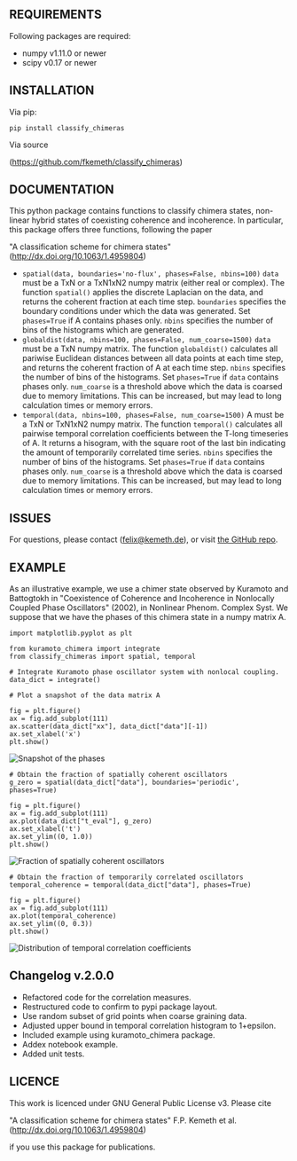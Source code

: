 REQUIREMENTS
---------

Following packages are required:

- numpy v1.11.0 or newer
- scipy v0.17 or newer

INSTALLATION
---------

Via pip:

`pip install classify_chimeras`

Via source

(https://github.com/fkemeth/classify_chimeras)

DOCUMENTATION
---------

This python package contains functions to classify chimera states,
non-linear hybrid states of coexisting coherence and incoherence.
In particular, this package offers three functions, following the paper

"A classification scheme for chimera states"
(http://dx.doi.org/10.1063/1.4959804)

- `spatial(data, boundaries='no-flux', phases=False, nbins=100)`
`data` must be a TxN or a TxN1xN2 numpy matrix (either real or complex).
The function `spatial()` applies the discrete Laplacian on the data, and returns the coherent
fraction at each time step. `boundaries` specifies the boundary conditions under which the data was
generated. Set `phases=True` if A contains phases only. `nbins` specifies the number of bins of the histograms
which are generated.
- `globaldist(data, nbins=100, phases=False, num_coarse=1500)`
`data` must be a TxN numpy matrix.
The function `globaldist()` calculates all pariwise Euclidean distances between all data points at
each time step, and returns
the coherent fraction of A at each time step.
`nbins` specifies the number of bins of the histograms.
Set `phases=True` if `data` contains phases only.
`num_coarse` is a threshold above which the data is coarsed due to memory limitations. This can be increased,
but may lead to long calculation times or memory errors.
- `temporal(data, nbins=100, phases=False, num_coarse=1500)`
A must be a TxN or TxN1xN2 numpy matrix.
The function `temporal()` calculates all pairwise temporal correlation coefficients between
the T-long timeseries of A. It returns a hisogram, with the square root of the last bin indicating the
amount of temporarily correlated time series.
`nbins` specifies the number of bins of the histograms.
Set `phases=True` if `data` contains phases only.
`num_coarse` is a threshold above which the data is coarsed due to memory limitations. This can be increased,
but may lead to long calculation times or memory errors.

ISSUES
---------

For questions, please contact (<felix@kemeth.de>), or visit [the GitHub repo](https://github.com/fkemeth/classify_chimeras).

EXAMPLE
---------

As an illustrative example, we use a chimer state observed by Kuramoto and Battogtokh in
"Coexistence of Coherence and Incoherence in Nonlocally Coupled Phase Oscillators" (2002),
in Nonlinear Phenom. Complex Syst. We suppose
that we have the phases of this chimera state in a numpy matrix A.

    import matplotlib.pyplot as plt

    from kuramoto_chimera import integrate
    from classify_chimeras import spatial, temporal

    # Integrate Kuramoto phase oscillator system with nonlocal coupling.
    data_dict = integrate()

    # Plot a snapshot of the data matrix A

    fig = plt.figure()
    ax = fig.add_subplot(111)
    ax.scatter(data_dict["xx"], data_dict["data"][-1])
    ax.set_xlabel('x')
    plt.show()

![Snapshot of the phases](/images/kuramoto.jpg)

    # Obtain the fraction of spatially coherent oscillators
    g_zero = spatial(data_dict["data"], boundaries='periodic', phases=True)

    fig = plt.figure()
    ax = fig.add_subplot(111)
    ax.plot(data_dict["t_eval"], g_zero)
    ax.set_xlabel('t')
    ax.set_ylim((0, 1.0))
    plt.show()

![Fraction of spatially coherent oscillators](/images/kuramoto_g0.jpg)

    # Obtain the fraction of temporarily correlated oscillators
    temporal_coherence = temporal(data_dict["data"], phases=True)

    fig = plt.figure()
    ax = fig.add_subplot(111)
    ax.plot(temporal_coherence)
    ax.set_ylim((0, 0.3))
    plt.show()

![Distribution of temporal correlation coefficients](/images/kuramoto_h.jpg)


Changelog v.2.0.0
---------

- Refactored code for the correlation measures.
- Restructured code to confirm to pypi package layout.
- Use random subset of grid points when coarse graining data.
- Adjusted upper bound in temporal correlation histogram to 1+epsilon.
- Included example using kuramoto_chimera package.
- Addex notebook example.
- Added unit tests.


LICENCE
---------


This work is licenced under GNU General Public License v3.
Please cite

"A classification scheme for chimera states"
F.P. Kemeth et al.
(http://dx.doi.org/10.1063/1.4959804)

if you use this package for publications.

